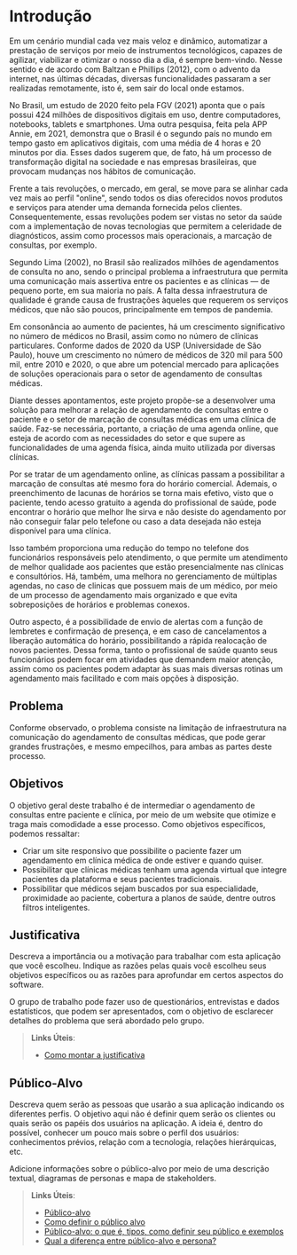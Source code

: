 # Introdução

 Em um cenário mundial cada vez mais veloz e dinâmico, automatizar a prestação de serviços por meio de instrumentos tecnológicos, capazes de agilizar, viabilizar e otimizar o nosso dia a dia, é sempre bem-vindo. Nesse sentido e de acordo com Baltzan e Phillips (2012), com o advento da internet, nas últimas décadas, diversas funcionalidades passaram a ser realizadas remotamente, isto é, sem sair do local onde estamos. 

 No Brasil, um estudo de 2020 feito pela FGV (2021) aponta que o país possui 424 milhões de dispositivos digitais em uso, dentre computadores, notebooks, tablets e smartphones. Uma outra pesquisa, feita pela APP Annie, em 2021, demonstra que o Brasil é o segundo país no mundo em tempo gasto em aplicativos digitais, com uma média de 4 horas e 20 minutos por dia. Esses dados sugerem que, de fato, há um processo de transformação digital na sociedade e nas empresas brasileiras, que provocam mudanças nos hábitos de comunicação. 

Frente a tais revoluções, o mercado, em geral, se move para se alinhar cada vez mais ao perfil "online", sendo todos os dias oferecidos novos produtos e serviços para atender uma demanda fornecida pelos clientes. Consequentemente, essas revoluções podem ser vistas no setor da saúde com a implementação de novas tecnologias que permitem a celeridade de diagnósticos, assim como processos mais operacionais, a marcação de consultas, por exemplo. 

Segundo Lima (2002), no Brasil são realizados milhões de agendamentos de consulta no ano, sendo o principal problema a infraestrutura que permita uma comunicação mais assertiva entre os pacientes e as clínicas — de pequeno porte, em sua maioria no país. A falta dessa infraestrutura de qualidade é grande causa de frustrações àqueles que requerem os serviços médicos, que não são poucos, principalmente em tempos de pandemia. 

Em consonância ao aumento de pacientes, há um crescimento significativo no número de médicos no Brasil, assim como no número de clínicas particulares. Conforme dados de 2020 da USP (Universidade de São Paulo), houve um crescimento no número de médicos de 320 mil para 500 mil, entre 2010 e 2020, o que abre um potencial mercado para aplicações de soluções operacionais para o setor de agendamento de consultas médicas. 

Diante desses apontamentos, este projeto propõe-se a desenvolver uma solução para melhorar a relação de agendamento de consultas entre o paciente e o setor de marcação de consultas médicas em uma clínica de saúde. Faz-se necessária, portanto, a criação de uma agenda online, que esteja de acordo com as necessidades do setor e que supere as funcionalidades de uma agenda física, ainda muito utilizada por diversas clínicas. 

Por se tratar de um agendamento online, as clínicas passam a possibilitar a marcação de consultas até mesmo fora do horário comercial. Ademais, o preenchimento de lacunas de horários se torna mais efetivo, visto que o paciente, tendo acesso gratuito a agenda do profissional de saúde, pode encontrar o horário que melhor lhe sirva e não desiste do agendamento por não conseguir falar pelo telefone ou caso a data desejada não esteja disponível para uma clínica. 

Isso também proporciona uma redução do tempo no telefone dos funcionários responsáveis pelo atendimento, o que permite um atendimento de melhor qualidade aos pacientes que estão presencialmente nas clínicas e consultórios. Há, também, uma melhora no gerenciamento de múltiplas agendas, no caso de clinicas que possuem mais de um médico, por meio de um processo de agendamento mais organizado e que evita sobreposições de horários e problemas conexos. 

Outro aspecto, é a possibilidade de envio de alertas com a função de lembretes e confirmação de presença, e em caso de cancelamentos a liberação automática do horário, possibilitando a rápida realocação de novos pacientes. Dessa forma, tanto o profissional de saúde quanto seus funcionários podem focar em atividades que demandem maior atenção, assim como os pacientes podem adaptar às suas mais diversas rotinas um agendamento mais facilitado e com mais opções à disposição. 

## Problema
Conforme observado, o problema consiste na limitação de infraestrutura na comunicação do agendamento de consultas médicas, que pode gerar grandes frustrações, e mesmo empecilhos, para ambas as partes deste processo.

## Objetivos

O objetivo geral deste trabalho é de intermediar o agendamento de consultas entre paciente e clínica, por meio de um website que otimize e traga mais comodidade a esse processo.
Como objetivos específicos, podemos ressaltar:
-	Criar um site responsivo que possibilite o paciente fazer um agendamento em clínica médica de onde estiver e quando quiser.
-	Possibilitar que clínicas médicas tenham uma agenda virtual que integre pacientes da plataforma e seus pacientes tradicionais.
-	Possibilitar que médicos sejam buscados por sua especialidade, proximidade ao paciente, cobertura a planos de saúde, dentre outros filtros inteligentes.

## Justificativa

Descreva a importância ou a motivação para trabalhar com esta aplicação que você escolheu. Indique as razões pelas quais você escolheu seus objetivos específicos ou as razões para aprofundar em certos aspectos do software.

O grupo de trabalho pode fazer uso de questionários, entrevistas e dados estatísticos, que podem ser apresentados, com o objetivo de esclarecer detalhes do problema que será abordado pelo grupo.

> **Links Úteis**:
> - [Como montar a justificativa](https://guiadamonografia.com.br/como-montar-justificativa-do-tcc/)

## Público-Alvo

Descreva quem serão as pessoas que usarão a sua aplicação indicando os diferentes perfis. O objetivo aqui não é definir quem serão os clientes ou quais serão os papéis dos usuários na aplicação. A ideia é, dentro do possível, conhecer um pouco mais sobre o perfil dos usuários: conhecimentos prévios, relação com a tecnologia, relações
hierárquicas, etc.

Adicione informações sobre o público-alvo por meio de uma descrição textual, diagramas de personas e mapa de stakeholders.

> **Links Úteis**:
> - [Público-alvo](https://blog.hotmart.com/pt-br/publico-alvo/)
> - [Como definir o público alvo](https://exame.com/pme/5-dicas-essenciais-para-definir-o-publico-alvo-do-seu-negocio/)
> - [Público-alvo: o que é, tipos, como definir seu público e exemplos](https://klickpages.com.br/blog/publico-alvo-o-que-e/)
> - [Qual a diferença entre público-alvo e persona?](https://rockcontent.com/blog/diferenca-publico-alvo-e-persona/)
